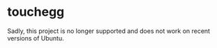 # touchegg

Sadly, this project is no longer supported and does not work on recent versions of Ubuntu.
